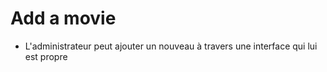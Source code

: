 # Add a movie
- L'administrateur peut ajouter un nouveau à travers une interface qui lui est propre
